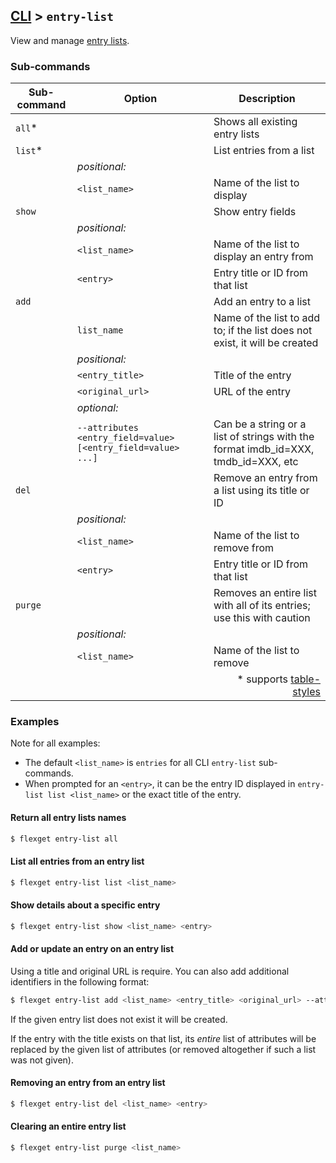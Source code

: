 ## [CLI](/CLI) > `entry-list`
View and manage [entry lists](/Plugins/List/entry_list).

### Sub-commands
| Sub-command | Option | Description |
| --- | --- | --- |
| `all`* || Shows all existing entry lists |
| `list`* || List entries from a list | 
|| *positional:* ||
|| `<list_name>` | Name of the list to display | 
| `show` || Show entry fields | 
|| *positional:* ||
|| `<list_name>` | Name of the list to display an entry from | 
|| `<entry>` | Entry title or ID from that list | 
| `add` || Add an entry to a list |
|| `list_name` | Name of the list to add to; if the list does not exist, it will be created | 
|| *positional:* ||
|| `<entry_title>` | Title of the entry | 
|| `<original_url>` | URL of the entry |
|| *optional:* ||
|| `--attributes <entry_field=value> [<entry_field=value> ...]` | Can be a string or a list of strings with the format imdb_id=XXX, tmdb_id=XXX, etc |
| `del` || Remove an entry from a list using its title or ID |
|| *positional:* ||
|| `<list_name>` | Name of the list to remove from | 
|| `<entry>` | Entry title or ID from that list | 
| `purge` || Removes an entire list with all of its entries; use this with caution |
|| *positional:* ||
|| `<list_name>` | Name of the list to remove |
|||<div align="right">\* supports [table-styles](/CLI/--table-styles)</div> ||

### Examples
Note for all examples:
- The default `<list_name>` is `entries` for all CLI `entry-list` sub-commands.
- When prompted for an `<entry>`, it can be the entry ID displayed in `entry-list list <list_name>` or the exact title of the entry.

#### Return all entry lists names
```bash
$ flexget entry-list all
```

#### List all entries from an entry list
```bash
$ flexget entry-list list <list_name>
```

#### Show details about a specific entry
```bash
$ flexget entry-list show <list_name> <entry>
```

#### Add or update an entry on an entry list
Using a title and original URL is require. You can also add additional identifiers in the following format:

```bash
$ flexget entry-list add <list_name> <entry_title> <original_url> --attributes imdb_id=tt1234556 tmdb_id=1234
```

If the given entry list does not exist it will be created.

If the entry with the title exists on that list, its _entire_ list of attributes will be replaced by the given list of attributes (or removed altogether if such a list was not given). 

#### Removing an entry from an entry list
```bash
$ flexget entry-list del <list_name> <entry>
```

#### Clearing an entire entry list
```bash
$ flexget entry-list purge <list_name>
```